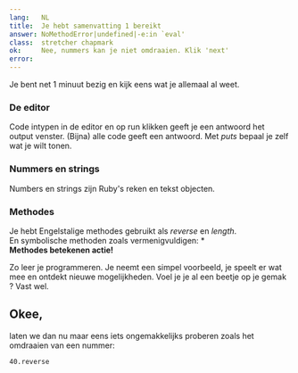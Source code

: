 ```yaml
---
lang:   NL
title:  Je hebt samenvatting 1 bereikt
answer: NoMethodError|undefined|-e:in `eval'
class:  stretcher chapmark
ok:     Nee, nummers kan je niet omdraaien. Klik 'next'
error:  
---
```


Je bent net 1 minuut bezig en kijk eens wat je allemaal al weet.

### De editor
Code intypen in de editor en op run klikken geeft je een antwoord het output
venster. (Bijna) alle code geeft een antwoord. Met _puts_ bepaal je zelf wat
je wilt tonen.

### Nummers en strings
Numbers en strings zijn Ruby's reken en tekst objecten.

### Methodes
Je hebt Engelstalige methodes gebruikt als _reverse_ en _length_.  
En symbolische methoden zoals vermenigvuldigen: \*  
__Methodes betekenen actie!__


Zo leer je programmeren. Je neemt een simpel voorbeeld, je speelt
er wat mee en ontdekt nieuwe mogelijkheden.
Voel je je al een beetje op je gemak ? Vast wel.

## Okee,
laten we dan nu maar eens iets ongemakkelijks proberen zoals het omdraaien
van een nummer:

    40.reverse
